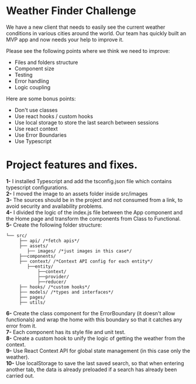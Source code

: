 # Weather Finder Challenge

We have a new client that needs to easily see the current weather conditions in various cities around the world. Our team has quickly built an MVP app and now needs your help to improve it.

Please see the following points where we think we need to improve:

- Files and folders structure
- Component size
- Testing
- Error handling
- Logic coupling

Here are some bonus points:

- Don't use classes
- Use react hooks / custom hooks
- Use local storage to store the last search between sessions
- Use react context
- Use Error Boundaries
- Use Typescript

# Project features and fixes.

**1-** I installed Typescript and add the tsconfig.json file which contains typescript configurations.  
**2-** I moved the image to an assets folder inside src/images  
**3-** The sources should be in the project and not consumed from a link, to avoid security and availability problems.  
**4-** I divided the logic of the index.js file between the App component and the Home page and transform the components from Class to Functional.  
**5-** Create the following folder structure:

```
└── src/
     ├── api/ /*fetch apis*/
     ├── assets/
     	├── images/ /*just images in this case*/
     ├──components/
     ├── context/ /*Context API config for each entity*/
     	├──entity/
     		├──context/
     		├──provider/
     		├──reducer/
     ├── hooks/ /*custom hooks*/
     ├── models/ /*types and interfaces*/
     ├── pages/
     ├── utils/
```

**6-** Create the class component for the ErrorBoundary (it doesn't allow functionals) and wrap the home with this boundary so that it catches any error from it.  
**7-** Each component has its style file and unit test.  
**8-** Create a custom hook to unify the logic of getting the weather from the context.  
**9-** Use React Context API for global state management (in this case only the weather).  
**10-** Use localStorage to save the last saved search, so that when entering another tab, the data is already preloaded if a search has already been carried out.
